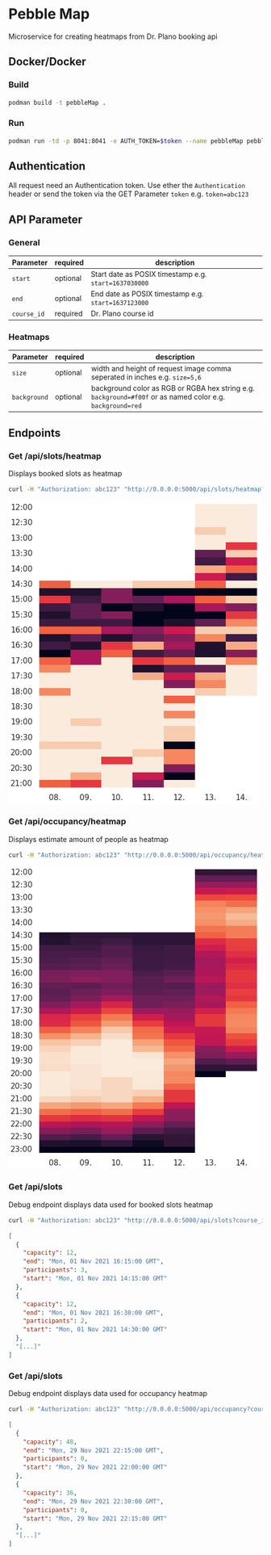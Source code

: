 # Pebble Map

Microservice for creating heatmaps from Dr. Plano booking api

## Docker/Docker
### Build
```bash
podman build -t pebbleMap .
```
### Run
```bash
podman run -td -p 8041:8041 -e AUTH_TOKEN=$token --name pebbleMap pebbleMap
```

## Authentication

All request need an Authentication token. Use ether the `Authentication` header or send the token via the GET
Parameter `token` e.g. `token=abc123`

## API Parameter

### General

| Parameter    | required   | description |
|--------------|------------|-------------|
| `start`      | optional   | Start date as POSIX timestamp e.g. `start=1637030000` |
| `end`        | optional   | End date as POSIX timestamp e.g. `start=1637123000`   |
| `course_id`  | required   | Dr. Plano course id        |

### Heatmaps

| Parameter    | required   | description |
|--------------|------------|-------------|
| `size`       | optional   | width and height of request image comma seperated in inches e.g. `size=5,6`  |
| `background` | optional   | background color as RGB or RGBA hex string e.g. `background=#f00f` or as named color e.g. `background=red`|

## Endpoints

### Get /api/slots/heatmap

Displays booked slots as heatmap

```bash
curl -H "Authorization: abc123" "http://0.0.0.0:5000/api/slots/heatmap?course_id=123456" --output heatmap.png
```

![Slots](img/heatmap-week-slots.png)

### Get /api/occupancy/heatmap

Displays estimate amount of people as heatmap

```bash
curl -H "Authorization: abc123" "http://0.0.0.0:5000/api/occupancy/heatmap?course_id=123456" --output heatmap.png
```

![Slots](img/heatmap-week-occupancy.png)

### Get /api/slots

Debug endpoint displays data used for booked slots heatmap

```bash
curl -H "Authorization: abc123" "http://0.0.0.0:5000/api/slots?course_id=123456"
```

```json
[
  {
    "capacity": 12,
    "end": "Mon, 01 Nov 2021 16:15:00 GMT",
    "participants": 3,
    "start": "Mon, 01 Nov 2021 14:15:00 GMT"
  },
  {
    "capacity": 12,
    "end": "Mon, 01 Nov 2021 16:30:00 GMT",
    "participants": 2,
    "start": "Mon, 01 Nov 2021 14:30:00 GMT"
  },
  "[...]"
]
```

### Get /api/slots

Debug endpoint displays data used for occupancy heatmap

```bash
curl -H "Authorization: abc123" "http://0.0.0.0:5000/api/occupancy?course_id=123456"
```

```json
[
  {
    "capacity": 48,
    "end": "Mon, 29 Nov 2021 22:15:00 GMT",
    "participants": 0,
    "start": "Mon, 29 Nov 2021 22:00:00 GMT"
  },
  {
    "capacity": 36,
    "end": "Mon, 29 Nov 2021 22:30:00 GMT",
    "participants": 0,
    "start": "Mon, 29 Nov 2021 22:15:00 GMT"
  },
  "[...]"
]
```